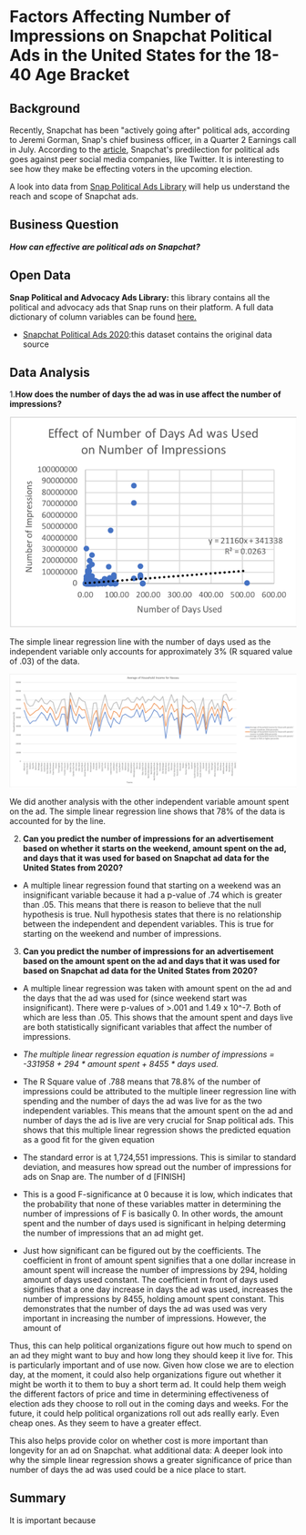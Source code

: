 # Factors Affecting Number of Impressions on Snapchat Political Ads in the United States for the 18-40 Age Bracket 
## Background
Recently, Snapchat has been "actively going after" political ads, according to Jeremi Gorman, Snap's chief business officer, in a Quarter 2 Earnings call in July. According to the [article](https://mashable.com/article/snapchat-political-ads-q2-2020-earnings/), Snapchat's predilection for political ads goes against peer social media companies, like Twitter. It is interesting to see how they make be effecting voters in the upcoming election.

A look into data from [Snap Political Ads Library](https://www.snap.com/en-US/political-ads/) will help us understand the reach and scope of Snapchat ads.

## Business Question
___How can effective are political ads on Snapchat?___

## Open Data 
__Snap Political and Advocacy Ads Library:__ this library contains all the political and advocacy ads that Snap runs on their platform. A full data dictionary of column variables can be found [here.](https://github.com/skang06/snapchat_political_ads_2020/blob/master/readme.txt)
- [Snapchat Political Ads 2020](https://github.com/skang06/snapchat_political_ads_2020/blob/master/PoliticalAds.csv):this dataset contains the original data source

## Data Analysis 

1.__How does the number of days the ad was in use affect the number of impressions?__

![alt text](https://github.com/skang06/snapchat_political_ads_2020/blob/master/days_used.png)

The simple linear regression line with the number of days used as the independent variable only accounts for approximately 3% (R squared value of .03) of the data.

![alt text](https://github.com/skang06/baltimore-nassau-county/blob/master/nassaupivot1.png)

We did another analysis with the other independent variable amount spent on the ad. The simple linear regression line shows that 78% of the data is accounted for by the line. 

2. __Can you predict the number of impressions for an advertisement based on whether it starts on the weekend, amount spent on the ad, and days that it was used for based on Snapchat ad data for the United States from 2020?__

- A multiple linear regression found that starting on a weekend was an insignificant variable because it had a p-value of .74 which is greater than .05. This means that there is reason to believe that the null hypothesis is true. Null hypothesis states that there is no relationship between the independent and dependent variables. This is true for starting on the weekend and number of impressions.

3. __Can you predict the number of impressions for an advertisement based on the amount spent on the ad and days that it was used for based on Snapchat ad data for the United States from 2020?__

- A multiple linear regression was taken with amount spent on the ad and the days that the ad was used for (since weekend start was insignificant). There were p-values of >.001 and 1.49 x 10^-7. Both of which are less than .05. This shows that the amount spent and days live are both statistically significant variables that affect the number of impressions.

- _The multiple linear regression equation is number of impressions = -331958 + 294 * amount spent + 8455 * days used._

- The R Square value of .788 means that 78.8% of the number of impressions could be attributed to the multiple lineer regression line with spending and the number of days the ad was live for as the two independent variables. This means that the amount spent on the ad and number of days the ad is live are very crucial for Snap political ads. This shows that this multiple linear regression shows the predicted equation as a good fit for the given equation

- The standard error is at 1,724,551 impressions. This is similar to standard deviation, and measures how spread out the number of impressions for ads on Snap are. The number of d [FINISH]

- This is a good F-significance at 0 because it is low, which indicates that the probability that none of these variables matter in determining the number of impressions of F is basically 0. In other words, the amount spent and the number of days used is significant in helping determing the number of impressions that an ad might get.

- Just how significant can be figured out by the coefficients. The coefficient in front of amount spent signifies that a one dollar increase in amount spent will increase the number of impressions by 294, holding amount of days used constant. The coefficient in front of days used signifies that a one day increase in days the ad was used, increases the number of impressions by 8455, holding amount spent constant. This demonstrates that the number of days the ad was used was very important in increasing the number of impressions. However, the amount of 

Thus, this can help political organizations figure out how much to spend on an ad they might want to buy and how long they should keep it live for. This is particularly important and of use now. Given how close we are to election day, at the moment, it could also help organizations figure out whether it might be worth it to them to buy a short term ad. It could help them weigh the different factors of price and time in determining effectiveness of election ads they choose to roll out in the coming days and weeks. For the future, it could help political organizations roll out ads reallly early. Even cheap ones. As they seem to have a greater effect.


This also helps provide color on whether cost is more important than longevity for an ad on Snapchat. 
what additional data: A deeper look into why the simple linear regression shows a greater significance of price than number of days the ad was used could be a nice place to start.

## Summary
It is important because 


